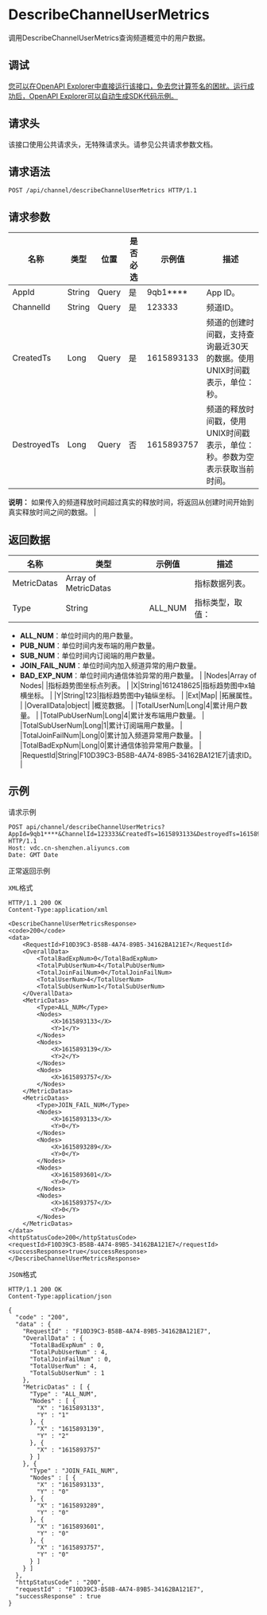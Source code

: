 # DescribeChannelUserMetrics

调用DescribeChannelUserMetrics查询频道概览中的用户数据。

## 调试

[您可以在OpenAPI Explorer中直接运行该接口，免去您计算签名的困扰。运行成功后，OpenAPI Explorer可以自动生成SDK代码示例。](https://api.aliyun.com/#product=vdc&api=DescribeChannelUserMetrics&type=ROA&version=2020-12-14)

## 请求头

该接口使用公共请求头，无特殊请求头。请参见公共请求参数文档。

## 请求语法

```
POST /api/channel/describeChannelUserMetrics HTTP/1.1
```

## 请求参数

|名称|类型|位置|是否必选|示例值|描述|
|--|--|--|----|---|--|
|AppId|String|Query|是|9qb1\*\*\*\*|App ID。 |
|ChannelId|String|Query|是|123333|频道ID。 |
|CreatedTs|Long|Query|是|1615893133|频道的创建时间戳，支持查询最近30天的数据。使用UNIX时间戳表示，单位：秒。 |
|DestroyedTs|Long|Query|否|1615893757|频道的释放时间戳，使用UNIX时间戳表示，单位：秒。参数为空表示获取当前时间。

 **说明：** 如果传入的频道释放时间超过真实的释放时间，将返回从创建时间开始到真实释放时间之间的数据。 |

## 返回数据

|名称|类型|示例值|描述|
|--|--|---|--|
|MetricDatas|Array of MetricDatas| |指标数据列表。 |
|Type|String|ALL\_NUM|指标类型，取值：

 -   **ALL\_NUM**：单位时间内的用户数量。
-   **PUB\_NUM**：单位时间内发布端的用户数量。
-   **SUB\_NUM**：单位时间内订阅端的用户数量。
-   **JOIN\_FAIL\_NUM**：单位时间内加入频道异常的用户数量。
-   **BAD\_EXP\_NUM**：单位时间内通信体验异常的用户数量。 |
|Nodes|Array of Nodes| |指标趋势图坐标点列表。 |
|X|String|1612418625|指标趋势图中x轴横坐标。 |
|Y|String|123|指标趋势图中y轴纵坐标。 |
|Ext|Map| |拓展属性。 |
|OverallData|object| |概览数据。 |
|TotalUserNum|Long|4|累计用户数量。 |
|TotalPubUserNum|Long|4|累计发布端用户数量。 |
|TotalSubUserNum|Long|1|累计订阅端用户数量。 |
|TotalJoinFailNum|Long|0|累计加入频道异常用户数量。 |
|TotalBadExpNum|Long|0|累计通信体验异常用户数量。 |
|RequestId|String|F10D39C3-B58B-4A74-89B5-34162BA121E7|请求ID。 |

## 示例

请求示例

```
POST api/channel/describeChannelUserMetrics?AppId=9qb1****&ChannelId=123333&CreatedTs=1615893133&DestroyedTs=1615893757 HTTP/1.1 
Host: vdc.cn-shenzhen.aliyuncs.com 
Date: GMT Date
```

正常返回示例

`XML`格式

```
HTTP/1.1 200 OK
Content-Type:application/xml

<DescribeChannelUserMetricsResponse>
<code>200</code>
<data>
    <RequestId>F10D39C3-B58B-4A74-89B5-34162BA121E7</RequestId>
    <OverallData>
        <TotalBadExpNum>0</TotalBadExpNum>
        <TotalPubUserNum>4</TotalPubUserNum>
        <TotalJoinFailNum>0</TotalJoinFailNum>
        <TotalUserNum>4</TotalUserNum>
        <TotalSubUserNum>1</TotalSubUserNum>
    </OverallData>
    <MetricDatas>
        <Type>ALL_NUM</Type>
        <Nodes>
            <X>1615893133</X>
            <Y>1</Y>
        </Nodes>
        <Nodes>
            <X>1615893139</X>
            <Y>2</Y>
        </Nodes>
        <Nodes>
            <X>1615893757</X>
        </Nodes>
    </MetricDatas>
    <MetricDatas>
        <Type>JOIN_FAIL_NUM</Type>
        <Nodes>
            <X>1615893133</X>
            <Y>0</Y>
        </Nodes>
        <Nodes>
            <X>1615893289</X>
            <Y>0</Y>
        </Nodes>
        <Nodes>
            <X>1615893601</X>
            <Y>0</Y>
        </Nodes>
        <Nodes>
            <X>1615893757</X>
            <Y>0</Y>
        </Nodes>
    </MetricDatas>
</data>
<httpStatusCode>200</httpStatusCode>
<requestId>F10D39C3-B58B-4A74-89B5-34162BA121E7</requestId>
<successResponse>true</successResponse>
</DescribeChannelUserMetricsResponse>
```

`JSON`格式

```
HTTP/1.1 200 OK
Content-Type:application/json

{
  "code" : "200",
  "data" : {
    "RequestId" : "F10D39C3-B58B-4A74-89B5-34162BA121E7",
    "OverallData" : {
      "TotalBadExpNum" : 0,
      "TotalPubUserNum" : 4,
      "TotalJoinFailNum" : 0,
      "TotalUserNum" : 4,
      "TotalSubUserNum" : 1
    },
    "MetricDatas" : [ {
      "Type" : "ALL_NUM",
      "Nodes" : [ {
        "X" : "1615893133",
        "Y" : "1"
      }, {
        "X" : "1615893139",
        "Y" : "2"
      }, {
        "X" : "1615893757"
      } ]
    }, {
      "Type" : "JOIN_FAIL_NUM",
      "Nodes" : [ {
        "X" : "1615893133",
        "Y" : "0"
      }, {
        "X" : "1615893289",
        "Y" : "0"
      }, {
        "X" : "1615893601",
        "Y" : "0"
      }, {
        "X" : "1615893757",
        "Y" : "0"
      } ]
    } ]
  },
  "httpStatusCode" : "200",
  "requestId" : "F10D39C3-B58B-4A74-89B5-34162BA121E7",
  "successResponse" : true
}
```

